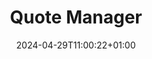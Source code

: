---
weight: 999
title: "Quote Manager"
description: ""
icon: "article"
date: "2024-04-29T11:00:22+01:00"
lastmod: "2024-04-29T11:00:22+01:00"
draft: false
toc: true
---